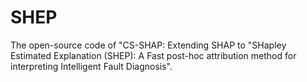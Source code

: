 # SHEP
The open-source code of "CS-SHAP: Extending SHAP to "SHapley Estimated Explanation (SHEP): A Fast post-hoc attribution method for interpreting Intelligent Fault Diagnosis".
